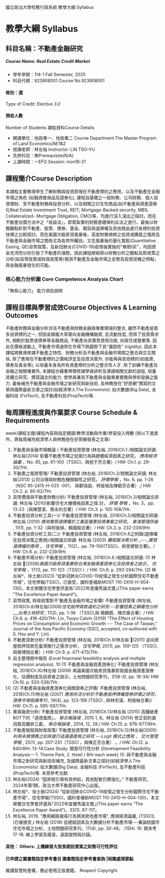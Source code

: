 國立政治大學校務行政系統 教學大綱 Syllabus
# 教學大綱 Syllabus
##  科目名稱：不動產金融研究 
#####  Course Name: Real Estate Credit Market
  * 學年學期：114-1 Fall Semester, 2025 
  * 科目代碼：923908001 Course No.923908001
#### 修別：選
Type of Credit: Elective 
_3.0_
#### 預收人數
Number of Students
課程資料Course Details
  * 開課單位：地政專一、地政專二 Course Department:The Master Program of Land Economics/M/1&2 
  * 授課老師：林左裕 Instructor: LIN TSO-YU 
  * 先修科目：無Prerequisite(N/A)
  * 上課時間：一EFG Session: mon18-21
##  課程簡介Course Description
本課程主要教導學生了解財務與投資原理在不動產標的之應用，以及不動產在金融市場之角色 (如融資擔保品及證券化), 課程自基礎之一般財務、公司財務、個人投資理財、至不動產財務與投資分析、以及相關之衍生性商品(如不動產與資產證券化Real Estate Investment Trust, REIT; Mortgage-Backed security, MBS; Collateralized- Mortgage Obligation, CMO)等，均進行深入淺出之探討。而在不動產估價方法中之「收益法」，即需紮實的財務基礎俾利此法之進行。最後以財務觀點針對不動產、股票、債券、基金、期貨與選擇權及其他商品進行各標的投資抉擇之比較探討。而在美國次級房貸風暴後，高度財務槓桿之投資或購屋之風險及不動產與金融市場之關係尤為各界所矚目。又在風暴後的量化寬鬆(Quantitative Easing, QE)貨幣政策，及新冠肺炎(COVID-19)疫情後實施的"無限QE"，均因資金充沛而分別引發了不動產的漲勢。因此課程總結將以財務分析之觀點及對政策之分析(如貨幣政策或財政政策等)預測不動產及金融市場之走勢及投資契機之時點，與金融風暴發生的可能。   
###  核心能力分析圖 Core Competence Analysis Chart
「無核心能力」 
能力項目說明
##  課程目標與學習成效Course Objectives & Learning Outcomes 
不動產財務與金融分析涉及不動產與財務金融兩專業領域的整合, 雖然不動產是眾多投資標的之一, 但因金額龐大常需向金融機構融資, 且流動性低, 而除了投資需求外, 相較於股票或債券等金融商品, 不動產尚具實質使用功能, 如居住或營業等, 因此在價格波動上, 不動產市場通常在市場下跌趨勢下具"僵固性" (rigidity).
因此本課程將教導修課不動產之特性、財務分析及不動產與金融市場間之整合與交互關係, 除了應用在不動產標的之價格評定及投資決策外, 亦能再與其他標的(如股票, 債券及黃金等), 以培養本身為所有資產標的分析之整合性人才.
除了訓練不動產及金融之相關專業外, 本課程亦藉著帶領修課學員研析及導讀相關文獻的過程, 培養其獨立研究、撰寫論文的能力. 使學員兼具不動產與金融專業實務與學術發展之能力. 
最後補充不動產與金融市場之新研究與新技術, 及林教授在"好房網"撰寫的文章與國際最新文章之探討(如經濟學人The Economists): 如大數據(Big Data), 金融科技 (FinTech), 及不動產科技(PropTech)等. 
##  每周課程進度與作業要求 Course Schedule & Requirements
week/課程主題/課程內容與指定閱讀/教學活動與作業/學習投入時數
(除以下進度外，將每周補充經濟學人與林教授在好房網發表之文章)
1. 不動產與金融市場概論 / 不動產投資管理 (林左裕, 2018)Ch.1 /相關論文研讀: 林左裕(2014) 影響不動產市場之從眾行為與總體經濟因素之研究， _應用經濟論叢_ ，No. 95, pp. 61-100（TSSCI，與程于芳合著）/ HW: Ch.1. p. 29-30/7Hr.
2. 不動產之風險管理/ 不動產投資管理 (林左裕, 2018)Ch.2/相關論文研讀: 林左裕(2013) 公司治理與財務危機關聯性之研究， _評價學報_ ，No. 6, pp. 1-26 （NSC 95-2415-H-025 -001， 與鄭瑞昌、柯俊禎及陳毓芬合著）,/ HW: Ch.2. p. 60-62/7Hr.
3. 貨幣價值與不動產財務分析/ 不動產投資管理 (林左裕, 2018)Ch.3/相關論文研讀: 林左裕 (2010)影響住宅大樓價格因素之探 討， _評價_ _學報_ ，No. 3，pp. 13-23（與陳慧潔、蔡永利合著）/ HW: Ch.3. p. 105-108/7Hr.
4. 不動產投資分析工具(一)/ 不動產投資管理 (林左裕, 2018)Ch.5/相關論文研讀: 林左裕 (2010) _應用實質選擇權於工業區優惠投資專案之研究_， _東海管理評論_ , 11(1), pp. 1-32（與柯俊禎、賴國樑合著）/ HW: Ch.3. p. 232-239/9Hr.
5.  不動產投資分析工具(二)/ 不動產投資管理 (林左裕, 2018)Ch.6之附錄(選擇權在投資決策之應用)/相關論文研讀: 林左裕 (2003) _購租屋決策分析_ _---__實質選擇權的應用_ ， _住宅學報_ ，11(2)，pp. 79-100(TSSCI、與曾建智合著)。/ HW: Ch.6. p. 232-239/9Hr.
6. 不動產市場分析/ 不動產投資管理 (林左裕, 2018)Ch.6
/相關論文研讀: 
(1) 林左裕 (2008)_美國次級房貸風暴對台灣金融資產證券化及投資者之啟示_， _住宅學報_ ，17(1), pp. 111-123（TSSCI ）/ HW: Ch.6. p. 293-294/7Hr.
(2) 林左裕*、徐士勛(2023) “從新冠肺炎COVID-19疫情之發生分析國際住宅不動產市場”，住宅學報(TSSCI，已接受，國科會補助MOST 110-2410-H-004-130)，本文榮獲住宅學會評選為｢2022年度優秀論文獎｣(This paper earns “The Excellence Paper Award”)。
7. 貨幣政策, 財政政策對不'動產及金融市場之影響/ 不動產投資管理 (林左裕, 2018)Ch.8/林左裕(2008)_住宅抵押貸款違約之研究---影響因素之顯著性分析_ _,__台灣土地研究_ , 11(2), pp. 1-36 （TSSCI,與 楊顯爵、陳宗豪合著）/ HW: Ch.8. p. 418-420/7Hr.
Lin, Tsoyu Calvin (2019) “The Effect of Housing Prices on Consumption and Economic Growth --- The Case of Taiwan,” Journal of the Asia Pacific Economy (SSCI, accepted, co-authored with S. Hsu and Y. Lin).
8. 不動產貸款分析/ 不動產投資管理 (林左裕, 2018)Ch.9/林左裕 (2011) 逆向房屋抵押貸款在臺灣推行之需求分析， _住宅學報, 20(1), pp. 109-125_ （TSSCI, 與楊博翔合著）/ HW: Ch.9. p. 471-473/7Hr.
9. 自主整理期中報告 (Excel finacnaial feasibility analysis and multiple regression analysis).
10 (1) 不動產與金融資產證券化/ 不動產投資管理 (林左裕, 2018)Ch.10/林左裕 (2009) 再論美國次級房貸風暴對我國金融資產證券化、估價制度及投資者之啟示，土地問題研究季刊，31(8-3), pp. 18-34/ HW: Ch.10. p. 533-536/7Hr.
10. (2) 不動產與金融資產證券化相關證券之評價/ 不動產投資管理 (林左裕, 2018)Ch.11/林左裕 (2007) _應用存活分析於不動產抵押債權證券評價之研究，_ _證券市場發展季刊 ,_ 19(4), pp. 123-156  (TSSCI , 與林宗漢、柯俊楨合著)/ HW: Ch.11. p. 595-597/7Hr.
11. 專案融資分析/ 不動產投資管理 (林左裕, 2018)Ch.13/林左裕 (2015) 高鐵破產 BOT下的「道德風險」， _聯合報論壇_ , 2015 1, 8。林左裕 (2014) 修正契約漏洞救高鐵拚三贏， _聯合報論壇_ , 2014, 12, 28./ HW: Ch.13. p. 676-677/6Hr.
12. 不動產稅賦與財政政策/ 不動產投資管理 (林左裕, 2018)Ch.12/林左裕(2005)_利用未償債務之扣除進行逃漏遺產稅之研究_ _---Logit_ _模式之應用_ ， _交大管理學報_ , 25(1), pp. 207-231（TSSCI ，與陳正芬合著） 。/ HW: Ch.12. p. 640/6Hr.
13-14.Case Study: 開發可行性分析 (Development Feasibility Analysis---1. Theme Park, 2. Hotel / 8Hr each week)
15: 與不動產與金融市場之新研究與新技術補充, 及國際最新文章之探討(如經濟學人The Economists): 如大數據(Big Data), 金融科技 (FinTech), 及不動產科技(PropTech)等. 
本周參考文獻: 
  1. 林左裕(2024) “囤房稅引導有效供給，其他配套仍應強化。” 不動產研究，2024年第1期，政治大學不動產研究中心出版。
  2. 林左裕*、徐士勛(2024) “從新冠肺炎COVID-19疫情之發生分析國際住宅不動產市場”，住宅學報(TSSCI，國科會補助MOST 110-2410-H-004-130)，本文榮獲住宅學會評選為｢2022年度優秀論文獎｣(This paper earns “The Excellence Paper Award”)，33(1), 87-117。
  3. 林左裕, 2019, "應用網路搜尋行為預測房地產市場", 應用經濟論叢, (TSSCI). (已被接受,)
林左裕 (2018) 從總經因素及大數據分析不動產市場---兼論桃園市住宅市場之分析，土地問題研究季刊，17(4), pp. 30-48。 /15Hr.
16: 期末考
17-18. 線上學習及複習，遠距提問與討論。
####  其他： Others: 上機練習大型長期投資案之財務可行性評估 
####  已申請之圖書館指定參考書目  圖書館指定參考書查詢 |相關處理要點
維護智慧財產權，務必使用正版書籍。 Respect Copyright.